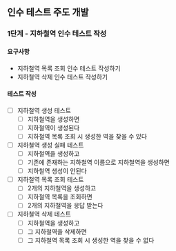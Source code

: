 ## 인수 테스트 주도 개발

### 1단계 - 지하철역 인수 테스트 작성
#### 요구사항
* 지하철역 목록 조회 인수 테스트 작성하기
* 지하철역 삭제 인수 테스트 작성하기

#### 테스트 작성
- [ ] 지하철역 생성 테스트
  - [ ] 지하철역을 생성하면
  - [ ] 지하철역이 생성된다
  - [ ] 지하철역 목록 조회 시 생성한 역을 찾을 수 있다
- [ ] 지하철역 생성 실패 테스트
  - [ ] 지하철역을 생성하고
  - [ ] 기존에 존재하는 지하철역 이름으로 지하철역을 생성하면
  - [ ] 지하철역 생성이 안된다
- [ ] 지하철역 목록 조회 테스트
  - [ ] 2개의 지하철역을 생성하고
  - [ ] 지하철역 목록을 조회하면
  - [ ] 2개의 지하철역을 응답 받는다
- [ ] 지하철역 삭제 테스트
  - [ ] 지하철역을 생성하고
  - [ ] 그 지하철역을 삭제하면
  - [ ] 그 지하철역 목록 조회 시 생성한 역을 찾을 수 없다
